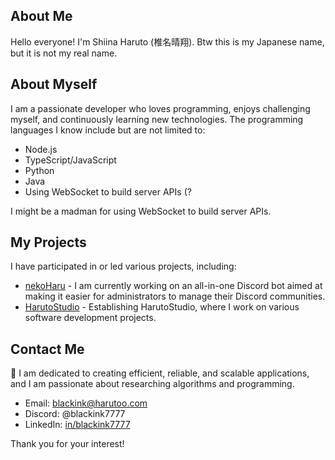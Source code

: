 ## About Me 
Hello everyone! I'm Shiina Haruto (椎名晴翔). Btw this is my Japanese name, but it is not my real name.

## About Myself
I am a passionate developer who loves programming, enjoys challenging myself, and continuously learning new technologies. The programming languages ​​I know include but are not limited to:

- Node.js
- TypeScript/JavaScript
- Python
- Java
- Using WebSocket to build server APIs (?

I might be a madman for using WebSocket to build server APIs.

## My Projects

I have participated in or led various projects, including:

- [nekoHaru](https://harutoo.com) - I am currently working on an all-in-one Discord bot aimed at making it easier for administrators to manage their Discord communities.
- [HarutoStudio](https://github.com/HarutoStudio) - Establishing HarutoStudio, where I work on various software development projects.

## Contact Me
🐶 I am dedicated to creating efficient, reliable, and scalable applications, and I am passionate about researching algorithms and programming.

- Email: blackink@harutoo.com
- Discord: @blackink7777
- LinkedIn: [in/blackink7777](https://www.linkedin.com/in/blackink7777/)


Thank you for your interest!
